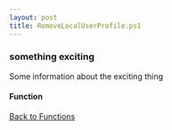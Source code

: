 ```yaml
---
layout: post
title: RemoveLocalUserProfile.ps1
---
```


### something exciting

Some information about the exciting thing

#### Function

<script async src="https://gist-it.appspot.com/github.com/BanterBoy/scripts-blog/blob/master/PowerShell/functions/RemoveLocalUserProfile.ps1" crossorigin="anonymous"></script>

<a href="/menu/_pages/functions.html">Back to Functions</a>
